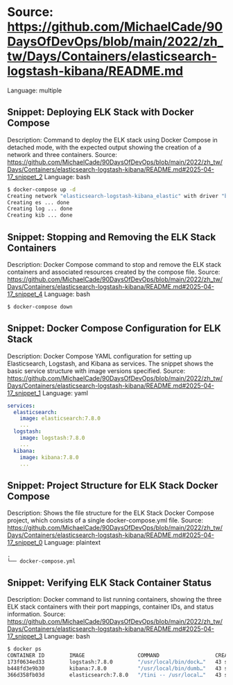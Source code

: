 # Source: https://github.com/MichaelCade/90DaysOfDevOps/blob/main/2022/zh_tw/Days/Containers/elasticsearch-logstash-kibana/README.md
Language: multiple

## Snippet: Deploying ELK Stack with Docker Compose
Description: Command to deploy the ELK stack using Docker Compose in detached mode, with the expected output showing the creation of a network and three containers.
Source: https://github.com/MichaelCade/90DaysOfDevOps/blob/main/2022/zh_tw/Days/Containers/elasticsearch-logstash-kibana/README.md#2025-04-17_snippet_2
Language: bash

```bash
$ docker-compose up -d
Creating network "elasticsearch-logstash-kibana_elastic" with driver "bridge"
Creating es ... done
Creating log ... done
Creating kib ... done
```

## Snippet: Stopping and Removing the ELK Stack Containers
Description: Docker Compose command to stop and remove the ELK stack containers and associated resources created by the compose file.
Source: https://github.com/MichaelCade/90DaysOfDevOps/blob/main/2022/zh_tw/Days/Containers/elasticsearch-logstash-kibana/README.md#2025-04-17_snippet_4
Language: bash

```bash
$ docker-compose down
```

## Snippet: Docker Compose Configuration for ELK Stack
Description: Docker Compose YAML configuration for setting up Elasticsearch, Logstash, and Kibana as services. The snippet shows the basic service structure with image versions specified.
Source: https://github.com/MichaelCade/90DaysOfDevOps/blob/main/2022/zh_tw/Days/Containers/elasticsearch-logstash-kibana/README.md#2025-04-17_snippet_1
Language: yaml

```yaml
services:
  elasticsearch:
    image: elasticsearch:7.8.0
    ...
  logstash:
    image: logstash:7.8.0
    ...
  kibana:
    image: kibana:7.8.0
    ...
```

## Snippet: Project Structure for ELK Stack Docker Compose
Description: Shows the file structure for the ELK Stack Docker Compose project, which consists of a single docker-compose.yml file.
Source: https://github.com/MichaelCade/90DaysOfDevOps/blob/main/2022/zh_tw/Days/Containers/elasticsearch-logstash-kibana/README.md#2025-04-17_snippet_0
Language: plaintext

```plaintext
.
└── docker-compose.yml
```

## Snippet: Verifying ELK Stack Container Status
Description: Docker command to list running containers, showing the three ELK stack containers with their port mappings, container IDs, and status information.
Source: https://github.com/MichaelCade/90DaysOfDevOps/blob/main/2022/zh_tw/Days/Containers/elasticsearch-logstash-kibana/README.md#2025-04-17_snippet_3
Language: bash

```bash
$ docker ps
CONTAINER ID        IMAGE                 COMMAND                  CREATED             STATUS                    PORTS                                                                                            NAMES
173f0634ed33        logstash:7.8.0        "/usr/local/bin/dock…"   43 seconds ago      Up 41 seconds             0.0.0.0:5000->5000/tcp, 0.0.0.0:5044->5044/tcp, 0.0.0.0:9600->9600/tcp, 0.0.0.0:5000->5000/udp   log
b448fd3e9b30        kibana:7.8.0          "/usr/local/bin/dumb…"   43 seconds ago      Up 42 seconds             0.0.0.0:5601->5601/tcp                                                                           kib
366d358fb03d        elasticsearch:7.8.0   "/tini -- /usr/local…"   43 seconds ago      Up 42 seconds (healthy)   0.0.0.0:9200->9200/tcp, 0.0.0.0:9300->9300/tcp                                                   es
```